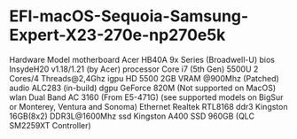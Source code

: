 # EFI-macOS-Sequoia-Samsung-Expert-X23-270e-np270e5k

Hardware	Model
motherboard	Acer HB40A 9x Series (Broadwell-U)
bios	InsydeH20 v1.18/1.21 (by Acer)
processor	Core i7 (5th Gen) 5500U 2 Cores/4 Threads@2,4Ghz
igpu	HD 5500 2GB VRAM @900Mhz (Patched)
audio	ALC283 (in-build)
dgpu	GeForce 820M (Not supported on MacOS)
wlan	Dual Band AC 3160 (From E5-471G) (see supported models on BigSur or Monterey, Ventura and Sonoma)
Ethernet	Realtek RTL8168
ddr3	Kingston 16GB(8x2) DDR3L@1600Mhz
ssd	Kingston A400 SSD 960GB (QLC SM2259XT Controller)
